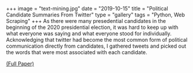 +++
image = "text-mining.jpg"
date = "2019-10-15"
title = "Political Candidate Summaries From Twitter"
type = "gallery"
tags = "Python, Web Scraping"
+++
As there were many presedential candidates in the beginning of the 2020 presidential election, it was hard to keep up with what everyone was saying and what everyone stood for individually. Acknowledging that twitter had become the most common form of political communication directly from candidates, I gathered tweets and picked out the words that were most associated with each candidate. 

[(Full Paper)](https://github.com/sd19fall/TextMining-naviatolin)
